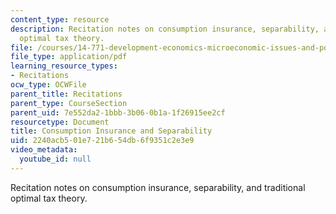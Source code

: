 ```yaml
---
content_type: resource
description: Recitation notes on consumption insurance, separability, and traditional
  optimal tax theory.
file: /courses/14-771-development-economics-microeconomic-issues-and-policy-models-fall-2008/2240acb501e721b654db6f9351c2e3e9_rec6.pdf
file_type: application/pdf
learning_resource_types:
- Recitations
ocw_type: OCWFile
parent_title: Recitations
parent_type: CourseSection
parent_uid: 7e552da2-1bbb-3b06-0b1a-1f26915ee2cf
resourcetype: Document
title: Consumption Insurance and Separability
uid: 2240acb5-01e7-21b6-54db-6f9351c2e3e9
video_metadata:
  youtube_id: null
---
```

Recitation notes on consumption insurance, separability, and traditional optimal tax theory.

